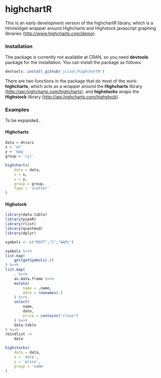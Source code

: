 # highchartR

This is an early development version of the highchartR library, which is a
htmlwidget wrapper around Highcharts and Highstock javascript graphing
libraries (http://www.highcharts.com/demo).

### Installation
The package is currently not available at CRAN, so you need **devtools** package
for the installation. You can install the package as follows:

```R
devtools::install_github('jcizel/highchartR')
```

There are two functions in the package that do most of the work: **highcharts**,
which acts as a wrapper around the **Highcharts** library
(http://api.highcharts.com/highcharts), and **highstocks** wraps the **Highstock** library
(http://api.highcharts.com/highstock).

### Examples
To be expanded..
#### Highcharts
```R
data = mtcars
x = 'wt'
y = 'mpg'
group = 'cyl'

highcharts(
    data = data,
    x = x,
    y = y,
    group = group,
	type = 'scatter'
)
```

#### Highstock
```R
library(data.table)
library(pipeR)
library(rlist)
library(quantmod)
library(dplyr)

symbols <- c("MSFT","C","AAPL")

symbols %>>%
list.map(
    get(getSymbols(.))
) %>>%
list.map(
    . %>>%
    as.data.frame %>>%
    mutate(
        name = .name,
        date = rownames(.)
    ) %>>%
    select(
        name,
        date,
        price = contains("close")
    ) %>>%
    data.table  
) %>>%
rbindlist ->
    data

highstocks(
    data = data,
    x = 'date',
    y = 'price',
    group = 'name'
)

```
